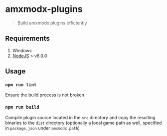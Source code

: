 # amxmodx-plugins

> Build amxmodx plugins efficiently

## Requirements

1. Windows
2. [NodeJS](https://nodejs.org/en/download) > v6.0.0

## Usage

### `npm run lint`

Ensure the build process is not broken

### `npm run build`

Compile plugin source located in the `src` directory and copy the resulting binaries to the `dist` directory (optionally a local game path as well, specified in `package.json` under `amxmodx.path`)
